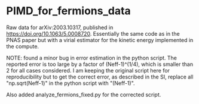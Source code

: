 # PIMD_for_fermions_data
Raw data for arXiv:2003.10317, published in https://doi.org/10.1063/5.0008720.
Essentially the same code as in the PNAS paper but with a virial estimator for the kinetic energy implemented in the compute.

NOTE: found a minor bug in error estimation in the python script.
The reported error is too large by a factor of (Neff-1)^(1/4), which is smaller than 2 for all cases considered.
I am keeping the original script here for reproducibility but to get the correct error, as described in the SI, replace all "np.sqrt(Neff-1)" in the python script with "(Neff-1)".

Also added analyze_fermions_fixed.py for the corrected script.
